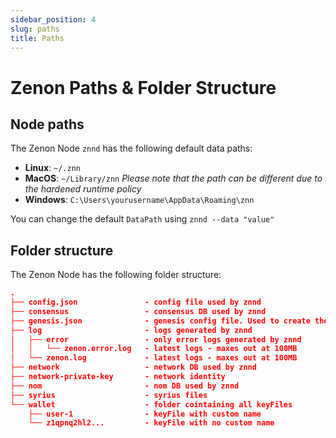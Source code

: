 ```yaml
---
sidebar_position: 4
slug: paths
title: Paths
---
```


# Zenon Paths & Folder Structure

## Node paths
The Zenon Node `znnd` has the following default data paths:

- **Linux**: `~/.znn`
- **MacOS**: `~/Library/znn` *Please note that the path can be different due to the hardened runtime policy*
- **Windows**: `C:\Users\yourusername\AppData\Roaming\znn`

You can change the default `DataPath` using `znnd --data "value"`

## Folder structure
The Zenon Node has the following folder structure:

```json
.
├── config.json               - config file used by znnd 
├── consensus                 - consensus DB used by znnd
├── genesis.json              - genesis config file. Used to create the genesis Momentum
├── log                       - logs generated by znnd
│   ├── error                 - only error logs generated by znnd
│   │   └── zenon.error.log   - latest logs - maxes out at 100MB
│   └── zenon.log             - latest logs - maxes out at 100MB
├── network                   - network DB used by znnd
├── network-private-key       - network identity
├── nom                       - nom DB used by znnd
├── syrius                    - syrius files
└── wallet                    - folder cointaining all keyFiles
    ├── user-1                - keyFile with custom name
    └── z1qpnq2hl2...         - keyFile with no custom name
```